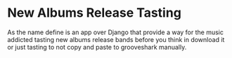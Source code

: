 # New Albums Release Tasting

As the name define is an app over Django that provide a way for the music addicted tasting new albums release bands before you think in download it or just tasting to not copy and paste to grooveshark manually.


